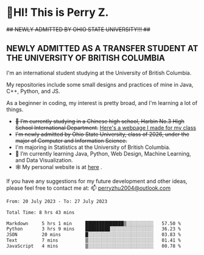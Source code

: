 # 🌄HI! This is Perry Z. <br> #
<s>## NEWLY ADMITTED BY OHIO STATE UNIVERSITY!!! ##</s>
## NEWLY ADMITTED AS A TRANSFER STUDENT AT THE UNIVERSITY OF BRITISH COLUMBIA ##
I'm an international student studying at the University of British Columbia. <br>

My repositories include some small designs and practices of mine in Java, C++, Python, and JS. <br>

As a beginner in coding, my interest is pretty broad, and I'm learning a lot of things. <br>
- <s>🔭 I’m currently studying in a Chinese high school, Harbin No.3 High School International Department.</s> [Here's a webpage I made for my class](https://perry2004.github.io/weirdos/)
- <s> I'm newly admitted by Ohio State University, class of 2026, under the major of Computer and Information Science. </s>
- I'm majoring in Statistics at the University of British Columbia. 
- 🌱 I’m currently learning Java, Python, Web Design, Machine Learning, and Data Visualization. 
- 🕸️ My personal website is at <a href="https://zhu-yp.cn">here</a> .  

If you have any suggestions for my future development and other ideas, please feel free to contact me at: 📫 [perryzhu2004@outlook.com](mailto:perryzhu2004@outlook.com)

<!--START_SECTION:waka-->

```txt
From: 20 July 2023 - To: 27 July 2023

Total Time: 8 hrs 43 mins

Markdown     5 hrs 1 min     ██████████████▒░░░░░░░░░░   57.50 %
Python       3 hrs 9 mins    █████████░░░░░░░░░░░░░░░░   36.23 %
JSON         20 mins         █░░░░░░░░░░░░░░░░░░░░░░░░   03.83 %
Text         7 mins          ▒░░░░░░░░░░░░░░░░░░░░░░░░   01.41 %
JavaScript   4 mins          ▒░░░░░░░░░░░░░░░░░░░░░░░░   00.78 %
```

<!--END_SECTION:waka-->
